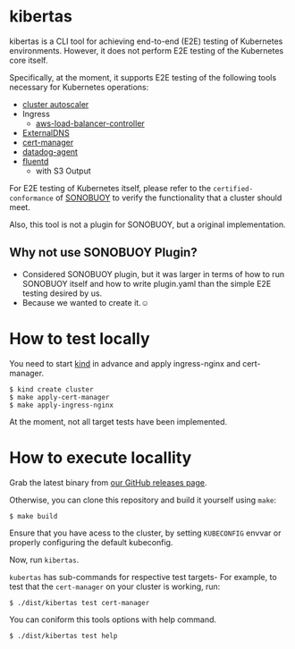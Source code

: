 # kibertas

kibertas is a CLI tool for achieving end-to-end (E2E) testing of Kubernetes environments. However, it does not perform E2E testing of the Kubernetes core itself.

Specifically, at the moment, it supports E2E testing of the following tools necessary for Kubernetes operations:

- [cluster autoscaler](https://github.com/kubernetes/autoscaler/tree/master/cluster-autoscaler)
- Ingress
    - [aws-load-balancer-controller](https://kubernetes-sigs.github.io/aws-load-balancer-controller/v2.6/)
- [ExternalDNS](https://github.com/kubernetes-sigs/external-dns)
- [cert-manager](https://cert-manager.io/)
- [datadog-agent](https://github.com/DataDog/datadog-agent)
- [fluentd](https://github.com/fluent/fluentd)
  - with S3 Output

For E2E testing of Kubernetes itself, please refer to the `certified-conformance` of [SONOBUOY](https://sonobuoy.io/) to verify the functionality that a cluster should meet.

Also, this tool is not a plugin for SONOBUOY, but a original implementation.

## Why not use SONOBUOY Plugin?

- Considered SONOBUOY plugin, but it was larger in terms of how to run SONOBUOY itself and how to write plugin.yaml than the simple E2E testing desired by us.
- Because we wanted to create it.☺️

# How to test locally

You need to start [kind](https://github.com/kubernetes-sigs/kind) in advance and apply ingress-nginx and cert-manager.

```
$ kind create cluster
$ make apply-cert-manager
$ make apply-ingress-nginx
```

At the moment, not all target tests have been implemented.

# How to execute locallity

Grab the latest binary from [our GitHub releases page](https://github.com/chatwork/kibertas/releases).

Otherwise, you can clone this repository and build it yourself using `make`:

```
$ make build
```

Ensure that you have acess to the cluster, by setting `KUBECONFIG` envvar or properly configuring the default kubeconfig.

Now, run `kibertas`.

`kubertas` has sub-commands for respective test targets- For example, to test that the `cert-manager` on your cluster is working, run:

```
$ ./dist/kibertas test cert-manager
```

You can coniform this tools options with help command.

```
$ ./dist/kibertas test help
```